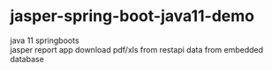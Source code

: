 # jasper-spring-boot-java11-demo

java 11
springboots  
jasper report app
download pdf/xls from restapi
data from embedded database 
